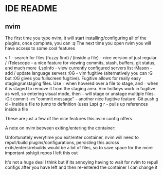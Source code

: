 # IDE README

## nvim

The first time you type nvim, it will start installing/configuring all of the plugins, once complete, you can :q
The next time you open nvim you will have access to some cool features

<space> s f - search for files (fuzzy find)
<space> / (inside a file) - nice version of just regular /
:Telescope - a nice feature for viewing commits, stash, buffers, git status, and much more
:LspInfo - view currently configured servers list
:Mason - add / update language servers
:0G - vim fugitive (alternatively you can :G but :0G gives you fullscreen fugitive). Fugitive allows for really easy staging/unstaging files. Use `-` when hovered over a file to stage, and `-` when it is staged to remove it from the staging area. Vim hotkeys work in fugitive as well, so entering visual mode, then `-` will stage or unstage multiple files.
:Git commit -m "commit message" - another nice fugitive feature
:Git push
g d - inside a file to jump to definition (uses Lsp)
g r - pulls up references inside a file

These are just a few of the nice features this nvim config offers

A note on nvim between exiting/entering the container:

Unfortunately everytime you exit/enter container, nvim will need to repull/build plugins/configurations, persisting this across exits/enters/rebuilds would be a lot of files, so to save space for the more important ssh/git repos I left this out

It's not a huge deal I think but if its annoying having to wait for nvim to repull configs after you have left and then re-entered the container I can change it
